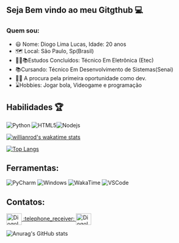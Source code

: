 ##	Seja Bem vindo ao meu Gitgthub  :computer:
 
### Quem sou:
 - :smiley: Nome:  Diogo Lima Lucas, Idade: 20 anos
 - :world_map: Local:  São Paulo, Sp(Brasil)
 -  :man_student::books:Estudos Concluídos: Técnico Em Eletrônica (Etec) 
 - :books:Cursando: Técnico Em Desenvolvimento de Sistemas(Senai)
 - :man_office_worker: A procura pela primeira oportunidade como dev.
 - :hourglass:Hobbies:  Jogar bola, Videogame e programação
 

## Habilidades :trophy:

![Python](https://camo.githubusercontent.com/b48b6578442b6bd01b431da22b8f1e7d32f18934a012d18f712116976e881202/68747470733a2f2f696d672e736869656c64732e696f2f62616467652f2d507974686f6e2d3337373641423f266c6f676f3d507974686f6e266c6f676f436f6c6f723d464646464646) ![HTML5](https://camo.githubusercontent.com/269f27474e31fa88c5cc25a57b3bce9b9bd087c1e4131151cc7d2da21bc328cb/68747470733a2f2f696d672e736869656c64732e696f2f62616467652f2d48544d4c352d4533344632363f266c6f676f3d48544d4c35266c6f676f436f6c6f723d464646464646)![Nodejs](https://camo.githubusercontent.com/b18cd96f056a7af4213539108d08784f3e02e3eee1fbc0ea497d2364ca211806/68747470733a2f2f696d672e736869656c64732e696f2f62616467652f4a6176615363726970742d4637444631453f7374796c653d666c61742d737175617265266c6f676f3d6a617661736372697074266c6f676f436f6c6f723d626c61636b)

[![willianrod's wakatime stats](https://github-readme-stats.vercel.app/api/wakatime?username=Diogolimalucas)](https://github.com/anuraghazra/github-readme-stats)


[![Top Langs](https://github-readme-stats.vercel.app/api/top-langs/?username=diogolimalucasdev)](https://github.com/diogolimalucasdev/github-readme-stats)

## Ferramentas:

![PyCharm](https://camo.githubusercontent.com/d91ea087b50dccc79db633d2c7ca07674dbbeabd136da7964f8baee4e408f4ac/68747470733a2f2f696d672e736869656c64732e696f2f62616467652f2d5079436861726d2d3138313731373f266c6f676f3d5079436861726d266c6f676f436f6c6f723d464646464646) ![Windows](https://camo.githubusercontent.com/c99c5c1e2b0441d15f05924226ce0cfd7d9880960fd66b15469ee761ed8a6b7c/68747470733a2f2f696d672e736869656c64732e696f2f62616467652f2d57696e646f77732d3030373844363f266c6f676f3d57696e646f7773266c6f676f436f6c6f723d464646464646) ![WakaTime](https://camo.githubusercontent.com/1f0b2f6dedab08150721519da366322f570ea1d88ffde27b938042d1b627edfd/68747470733a2f2f696d672e736869656c64732e696f2f62616467652f2d57616b6154696d652d3138313731373f266c6f676f3d57616b6154696d65266c6f676f436f6c6f723d464646464646) ![VSCode](https://camo.githubusercontent.com/1bebed34ef8cba16143fcff8a76a2018ca09c8192400743068b4fcf52833597e/68747470733a2f2f696d672e736869656c64732e696f2f62616467652f2d5653436f64652d3030374143433f266c6f676f3d56697375616c25323053747564696f253230436f6465266c6f676f436f6c6f723d464646464646)

## Contatos:
<a href="https://www.linkedin.com/in/diogolimadev/" target="_blank">
<img align="center" alt="DiogoLima-linkedin" height="30" width="40" src="https://cdn.jsdelivr.net/npm/simple-icons@3.0.1/icons/linkedin.svg" style="max-width:100%;">
</a>


<a href="https://api.whatsapp.com/send?phone=5511956964024" target="_blank">
 :telephone_receiver:  </a>

<a href="https://www.instagram.com/diogolimalucas/" target="_blank">
<img align="center" alt="DiogoLima-instagram" height="30" width="40" src="https://cdn.jsdelivr.net/npm/simple-icons@3.0.1/icons/instagram.svg" style="max-width:100%;">
</a>






![Anurag's GitHub stats](https://github-readme-stats.vercel.app/api?username=diogolimalucasdev&show_icons=true&theme=radical)

